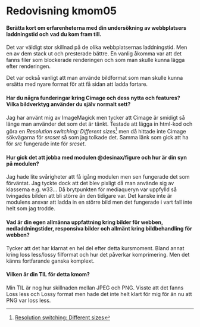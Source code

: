 ---
---
Redovisning kmom05
=========================

####    Berätta kort om erfarenheterna med din undersökning av webbplatsers laddningstid och vad du kom fram till.
Det var väldigt stor skillnad på de olika webbplatsernas laddningstid. Men en av dem stack ut och presterade bättre. En vanlig åkomma var att det fanns filer som blockerade renderingen och som man skulle kunna lägga efter renderingen.

Det var också vanligt att man använde bildformat som man skulle kunna ersätta med nyare format för att få sidan att ladda fortare.

####    Har du några funderingar kring Cimage och dess nytta och features? Vilka bildverktyg använder du själv normalt sett?
Jag har använt mig av ImageMagick men tycker att Cimage är smidigt så länge man använder det som det är tänkt. Testade att lägga in html-kod och göra en *Resolution switching: Different sizes*[^1] men då hittade inte Cimage sökvägarna för *srcset* så som jag tolkade det. Samma länk som gick att ha för *src* fungerade inte för *srcset*.

####    Hur gick det att jobba med modulen @desinax/figure och hur är din syn på modulen?
Jag hade lite svårigheter att få igång modulen men sen fungerade det som förväntat. Jag tyckte dock att det blev pixligt då man använde sig av klasserna e.g. w33... Då brytpunkten för mediaqueryn var uppfylld så tvingades bilden att bli större än den tidigare var. Det kanske inte är modulens ansvar att ladda in en större bild men det fungerade i vart fall inte helt som jag trodde.

####    Vad är din egen allmänna uppfattning kring bilder för webben, nedladdningstider, responsiva bilder och allmänt kring bildbehandling för webben?
Tycker att det har klarnat en hel del efter detta kursmoment. Bland annat kring loss less/lossy filformat och hur det påverkar komprimering. Men det känns fortfarande ganska komplext.

####    Vilken är din TIL för detta kmom?
Min TIL är nog hur skillnaden mellan JPEG och PNG. Visste att det fanns Loss less och Lossy format men hade det inte helt klart för mig för än nu att PNG var loss less.

[^1]: [Resolution switching: Different sizes](https://developer.mozilla.org/en-US/docs/Learn/HTML/Multimedia_and_embedding/Responsive_images#Resolution_switching_Different_sizes "Resolution switching: Different sizes")